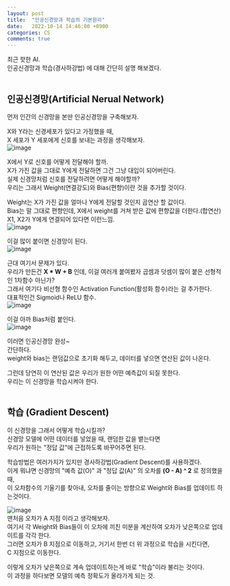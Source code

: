 ```yaml
---
layout: post
title:  "인공신경망과 학습의 기본원리"
date:   2022-10-14 14:46:00 +0900
categories: CS
comments: true
---
```

최근 핫한 AI.  
인공신경망과 학습(경사하강법) 에 대해 간단히 설명 해보겠다.  
<br>

## 인공신경망(Artificial Nerual Network)
먼저 인간의 신경망을 본딴 인공신경망을 구축해보자.  

X와 Y라는 신경세포가 있다고 가정했을 때,  
X 세포가 Y 세포에게 신호를 보내는 과정을 생각해보자.  
![image](https://user-images.githubusercontent.com/44316628/195788279-b271fb9f-438b-4ff8-ad45-b78e3fc52047.png)  

X에서 Y로 신호를 어떻게 전달해야 할까.  
X가 가진 값을 그대로 Y에게 전달하면 그건 그냥 대입이 되어버린다.  
실제 신경망처럼 신호를 전달하려면 어떻게 해야할까?  
우리는 그래서 Weight(연결강도)와 Bias(편향)이란 것을 추가할 것이다.  

Weight는 X가 가진 값을 얼마나 Y에게 전달할 것인지 곱연산 할 값이다.  
Bias는 말 그대로 편향인데, X에서 weight를 거쳐 받은 값에 편향값을 더한다.(합연산)  
X1, X2가 Y에게 연결되어 있다면 이런느낌.  
![image](https://user-images.githubusercontent.com/44316628/195786104-5e3a1bf9-3b76-422d-90b6-48276f444844.png)  

이걸 많이 붙이면 신경망이 된다.  
![image](https://user-images.githubusercontent.com/44316628/195774770-770fdf78-1530-415b-ba27-b77cb1c8352d.png)  

근대 여기서 문제가 있다.  
우리가 만든건 **X * W + B** 인데, 이걸 여러개 붙여봤자 곱셈과 덧셈이 많이 붙은 선형적인 1차함수 아닌가?  
그래서 여기다 비선형 함수인 Activation Function(활성화 함수)라는 걸 추가한다.  
대표적인건 Sigmoid나 ReLU 함수.  
![image](https://user-images.githubusercontent.com/44316628/195775588-0b6b8d82-adfa-48cc-852b-69be2308aada.png)  

이걸 아까 Bias처럼 붙인다.  
![image](https://user-images.githubusercontent.com/44316628/195775882-cd8dbf6d-d0c1-4bc7-8f68-1a6228dbf547.png)  

이러면 인공신경망 완성~  
간단하다.  
weight와 bias는 랜덤값으로 초기화 해두고, 
데이터를 넣으면 연산된 값이 나온다.  

그런데 당연히 이 연산된 값은 우리가 원한 어떤 예측값이 되질 못한다.  
우리는 이 신경망을 학습시켜야 한다.  
<br>

## 학습 (Gradient Descent)
이 신경망을 그래서 어떻게 학습시킬까?  
신경망 모델에 어떤 데이터를 넣었을 때, 랜덤한 값을 뱉는다면  
우리가 원하는 "정답 값"에 근접하도록 바꾸어주면 된다.  

학습방법은 여러가지가 있지만 경사하강법(Gradient Descent)를 사용하겠다.  
이게 뭐냐면 신경망의 "예측 값(O)" 과 "정답 값(A)" 의 오차를 **(O - A) ^ 2** 로 정의했을 때,  
이 오차함수의 기울기를 찾아내, 오차를 줄이는 방향으로 Weight와 Bias를 업데이트 하는것이다.  

![image](https://user-images.githubusercontent.com/44316628/195782936-821d5381-16fb-4e10-8149-5e11622c8de6.png)  
맨처음 오차가 A 지점 이라고 생각해보자.  
여기서 각 Weight와 Bias들이 이 오차에 끼친 미분을 계산하여 오차가 낮은쪽으로 업데이트를 각각 한다.  
그러면 오차가 B 지점으로 이동하고, 거기서 한번 더 위 과정으로 학습을 시킨다면,  
C 지점으로 이동한다.  

이렇게 오차가 낮은쪽으로 계속 업데이트하는게 바로 "학습"이라 불리는 것이다.  
이 과정을 하다보면 모델의 예측 정확도가 올라가게 되는 것.  